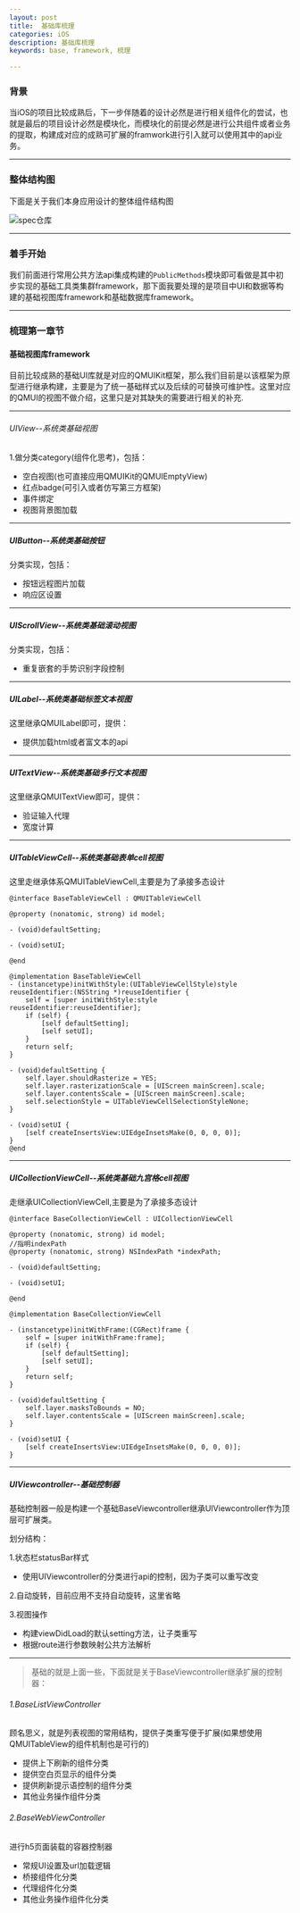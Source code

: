 ```yaml
---
layout: post
title:  基础库梳理
categories: iOS
description: 基础库梳理
keywords: base, framework, 梳理

---
```

### 背景
当iOS的项目比较成熟后，下一步伴随着的设计必然是进行相关组件化的尝试，也就是最后的项目设计必然是模块化，而模块化的前提必然是进行公共组件或者业务的提取，构建成对应的成熟可扩展的framwork进行引入就可以使用其中的api业务。

----

### 整体结构图
下面是关于我们本身应用设计的整体组件结构图

![spec仓库](/assets/images/iOS/structure_program.jpeg)

----

### 着手开始
我们前面进行常用公共方法api集成构建的`PublicMethods`模块即可看做是其中初步实现的基础工具类集群framework，那下面我要处理的是项目中UI和数据等构建的基础视图库framework和基础数据库framework。

----

### 梳理第一章节

#### 基础视图库framework

目前比较成熟的基础UI库就是对应的QMUIKit框架，那么我们目前是以该框架为原型进行继承构建，主要是为了统一基础样式以及后续的可替换可维护性。这里对应的QMUI的视图不做介绍，这里只是对其缺失的需要进行相关的补充.

----

###### UIView--系统类基础视图

1.做分类category(组件化思考)，包括：
* 空白视图(也可直接应用QMUIKit的QMUIEmptyView)
* 红点badge(可引入或者仿写第三方框架)
* 事件绑定
* 视图背景图加载

----

##### UIButton--系统类基础按钮

分类实现，包括：
* 按钮远程图片加载
* 响应区设置

----

##### UIScrollView--系统类基础滚动视图

分类实现，包括：
* 重复嵌套的手势识别字段控制

----

##### UILabel--系统类基础标签文本视图
这里继承QMUILabel即可，提供：
* 提供加载html或者富文本的api

----

##### UITextView--系统类基础多行文本视图
这里继承QMUITextView即可，提供：
* 验证输入代理
* 宽度计算

----

##### UITableViewCell--系统类基础表单cell视图
这里走继承体系QMUITableViewCell,主要是为了承接多态设计

```
@interface BaseTableViewCell : QMUITableViewCell

@property (nonatomic, strong) id model;

- (void)defaultSetting;

- (void)setUI;

@end
```

```
@implementation BaseTableViewCell
- (instancetype)initWithStyle:(UITableViewCellStyle)style reuseIdentifier:(NSString *)reuseIdentifier {
    self = [super initWithStyle:style reuseIdentifier:reuseIdentifier];
    if (self) {
        [self defaultSetting];
        [self setUI];
    }
    return self;
}

- (void)defaultSetting {
    self.layer.shouldRasterize = YES;
    self.layer.rasterizationScale = [UIScreen mainScreen].scale;
    self.layer.contentsScale = [UIScreen mainScreen].scale;
    self.selectionStyle = UITableViewCellSelectionStyleNone;
}

- (void)setUI {
    [self createInsertsView:UIEdgeInsetsMake(0, 0, 0, 0)];
}
@end
```

----

##### UICollectionViewCell--系统类基础九宫格cell视图
走继承UICollectionViewCell,主要是为了承接多态设计

```
@interface BaseCollectionViewCell : UICollectionViewCell

@property (nonatomic, strong) id model;
//指明indexPath
@property (nonatomic, strong) NSIndexPath *indexPath;

- (void)defaultSetting;

- (void)setUI;

@end
```

```
@implementation BaseCollectionViewCell

- (instancetype)initWithFrame:(CGRect)frame {
    self = [super initWithFrame:frame];
    if (self) {
        [self defaultSetting];
        [self setUI];
    }
    return self;
}

- (void)defaultSetting {
    self.layer.masksToBounds = NO;
    self.layer.contentsScale = [UIScreen mainScreen].scale;
}

- (void)setUI {
    [self createInsertsView:UIEdgeInsetsMake(0, 0, 0, 0)];
}
```

----

##### UIViewcontroller--基础控制器
基础控制器一般是构建一个基础BaseViewcontroller继承UIViewcontroller作为顶层可扩展类。

划分结构：

1.状态栏statusBar样式
* 使用UIViewcontroller的分类进行api的控制，因为子类可以重写改变

2.自动旋转，目前应用不支持自动旋转，这里省略

3.视图操作
* 构建viewDidLoad的默认setting方法，让子类重写
* 根据route进行参数映射公共方法解析

----

>基础的就是上面一些，下面就是关于BaseViewcontroller继承扩展的控制器：

###### 1.BaseListViewController
顾名思义，就是列表视图的常用结构，提供子类重写便于扩展(如果想使用QMUITableView的组件机制也是可行的)
* 提供上下刷新的组件分类
* 提供空白页显示的组件分类
* 提供刷新提示语控制的组件分类
* 其他业务操作组件分类

###### 2.BaseWebViewController
进行h5页面装载的容器控制器
* 常规UI设置及url加载逻辑
* 桥接组件化分类
* 代理组件化分类
* 其他业务操作组件化分类
